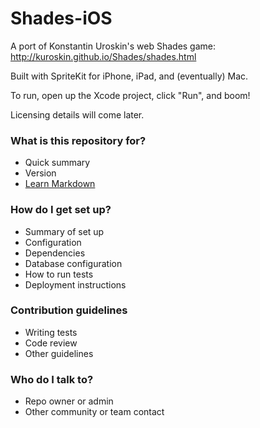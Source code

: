 # Shades-iOS #

A port of Konstantin Uroskin's web Shades game:
http://kuroskin.github.io/Shades/shades.html

Built with SpriteKit for iPhone, iPad, and (eventually) Mac.

To run, open up the Xcode project, click "Run", and boom!

Licensing details will come later.

### What is this repository for? ###

* Quick summary
* Version
* [Learn Markdown](https://bitbucket.org/tutorials/markdowndemo)

### How do I get set up? ###

* Summary of set up
* Configuration
* Dependencies
* Database configuration
* How to run tests
* Deployment instructions

### Contribution guidelines ###

* Writing tests
* Code review
* Other guidelines

### Who do I talk to? ###

* Repo owner or admin
* Other community or team contact